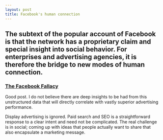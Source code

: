 ```yaml
---
layout: post
title: Facebook's human connection
---
```


## The subtext of the popular account of Facebook is that the network has a proprietary claim and special insight into social behavior. For enterprises and advertising agencies, it is therefore the bridge to new modes of human connection.

### [The Facebook Fallacy](http://www.technologyreview.com/news/427972/the-facebook-fallacy/)

Good post. I do not believe there are deep insights to be had from this unstructured data that will directly correlate with vastly superior advertising performance.

Display advertising is ignored. Paid search and SEO is a straightforward response to a clear intent and need not be complicated. The real challenge is in social; coming up with ideas that people actually want to share that also encapsulate a marketing message.